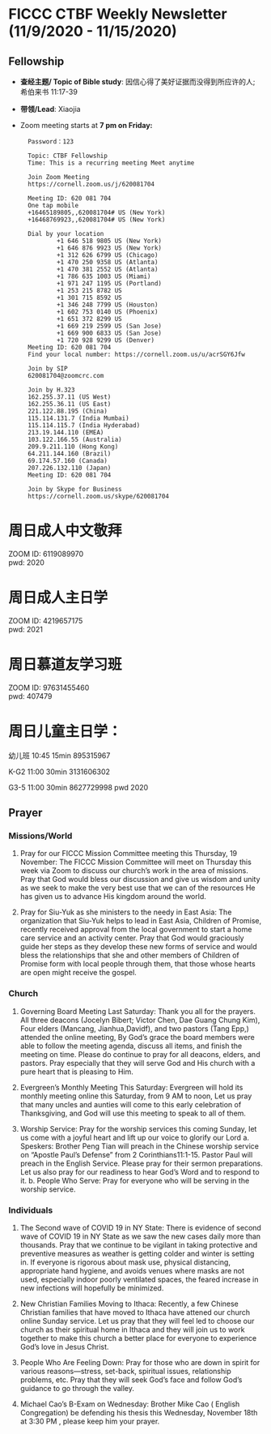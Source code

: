 
# FICCC CTBF Weekly Newsletter (11/9/2020 - 11/15/2020)

 
## Fellowship
- **查经主题/ Topic of Bible study**: 因信心得了美好证据而没得到所应许的人; 希伯来书 11:17-39
- **带领/Lead**: Xiaojia
		


- Zoom meeting starts at **7 pm on Friday:**
		
		Password：123

		Topic: CTBF Fellowship
		Time: This is a recurring meeting Meet anytime
		
		Join Zoom Meeting
		https://cornell.zoom.us/j/620081704
		
		Meeting ID: 620 081 704
		One tap mobile
		+16465189805,,620081704# US (New York)
		+16468769923,,620081704# US (New York)
		
		Dial by your location
		        +1 646 518 9805 US (New York)
		        +1 646 876 9923 US (New York)
		        +1 312 626 6799 US (Chicago)
		        +1 470 250 9358 US (Atlanta)
		        +1 470 381 2552 US (Atlanta)
		        +1 786 635 1003 US (Miami)
		        +1 971 247 1195 US (Portland)
		        +1 253 215 8782 US
		        +1 301 715 8592 US
		        +1 346 248 7799 US (Houston)
		        +1 602 753 0140 US (Phoenix)
		        +1 651 372 8299 US
		        +1 669 219 2599 US (San Jose)
		        +1 669 900 6833 US (San Jose)
		        +1 720 928 9299 US (Denver)
		Meeting ID: 620 081 704
		Find your local number: https://cornell.zoom.us/u/acrSGY6Jfw
		
		Join by SIP
		620081704@zoomcrc.com
		
		Join by H.323
		162.255.37.11 (US West)
		162.255.36.11 (US East)
		221.122.88.195 (China)
		115.114.131.7 (India Mumbai)
		115.114.115.7 (India Hyderabad)
		213.19.144.110 (EMEA)
		103.122.166.55 (Australia)
		209.9.211.110 (Hong Kong)
		64.211.144.160 (Brazil)
		69.174.57.160 (Canada)
		207.226.132.110 (Japan)
		Meeting ID: 620 081 704
		
		Join by Skype for Business
		https://cornell.zoom.us/skype/620081704

<!--
# Prayer meeting:
	
** Monthly prayer meeting at 7:30 pm on Wednesday （10/21/2020）:**



Join Zoom Meeting
https://cornell.zoom.us/j/97742522979?pwd=S1dwQUk2QTk0NGIySHRVMTA4L2JTUT09

Meeting ID: 977 4252 2979
Passcode: 123
One tap mobile
+16468769923,,97742522979# US (New York)
+16465189805,,97742522979# US (New York)

Dial by your location
        +1 646 876 9923 US (New York)
        +1 646 518 9805 US (New York)
        +1 470 381 2552 US (Atlanta)
        +1 651 372 8299 US (St. Paul)
        +1 786 635 1003 US (Miami)
        +1 301 715 8592 US (Germantown)
        +1 312 626 6799 US (Chicago)
        +1 470 250 9358 US (Atlanta)
        +1 669 900 6833 US (San Jose)
        +1 720 928 9299 US (Denver)
        +1 971 247 1195 US (Portland)
        +1 253 215 8782 US (Tacoma)
        +1 346 248 7799 US (Houston)
        +1 602 753 0140 US (Phoenix)
        +1 669 219 2599 US (San Jose)
Meeting ID: 977 4252 2979
Find your local number: https://cornell.zoom.us/u/atfiiyOJ

Join by SIP
97742522979@zoomcrc.com

Join by H.323
162.255.37.11 (US West)
162.255.36.11 (US East)
115.114.131.7 (India Mumbai)
115.114.115.7 (India Hyderabad)
213.19.144.110 (Amsterdam Netherlands)
213.244.140.110 (Germany)
103.122.166.55 (Australia)
149.137.40.110 (Singapore)
64.211.144.160 (Brazil)
69.174.57.160 (Canada)
207.226.132.110 (Japan)
Meeting ID: 977 4252 2979
Passcode: 123

Join by Skype for Business
https://cornell.zoom.us/skype/97742522979

-->




# 周日成人中文敬拜      
ZOOM ID: 6119089970     
pwd: 2020

# 周日成人主日学          
ZOOM ID: 4219657175      
pwd: 2021
	
# 周日慕道友学习班      
ZOOM ID: 97631455460   
pwd: 407479

# 周日儿童主日学： 

幼儿班  10:45      15min       895315967

K-G2      11:00      30min       3131606302

G3-5      11:00      30min       8627729998
pwd 2020

## Prayer

### Missions/World 
1) Pray for our FICCC Mission Committee meeting this Thursday, 19 November: The FICCC Mission Committee will meet on Thursday this week via Zoom to discuss our church’s work in the area of missions. Pray that God would bless our discussion and give us wisdom and unity as we seek to make the very best use that we can of the resources He has given us to advance His kingdom around the world.

 2) Pray for Siu-Yuk as she ministers to the needy in East Asia: The organization that Siu-Yuk helps to lead in East Asia, Children of Promise, recently received approval from the local government to start a home care service and an activity center. Pray that God would graciously guide her steps as they develop these new forms of service and would bless the relationships that she and other members of Children of Promise form with local people through them, that those whose hearts are open might receive the gospel.




### Church                                                                                                                                                                                                                                                                             
1. Governing Board Meeting Last Saturday: Thank you all for the prayers.  All three deacons (Jocelyn Bibert; Victor Chen, Dae Guang Chung Kim), Four elders (Mancang, Jianhua,Davidf), and two pastors (Tang Epp,) attended the online meeting,   By God’s grace the board members were able to follow the meeting agenda, discuss all items, and finish the meeting on time.  Please do continue to pray for all deacons, elders, and pastors.  Pray especially that they will serve God and His church with a pure heart that is pleasing to Him.

2. Evergreen’s Monthly Meeting This Saturday: Evergreen will hold its monthly meeting online this Saturday, from 9 AM to noon, Let us pray that many uncles and aunties will come to this early celebration of Thanksgiving, and God will use this meeting to speak to all of them.

3. Worship Service: Pray for the worship services this coming Sunday, let us come with a joyful heart and lift up our voice to glorify our Lord 
a. Speskers: Brother Peng Tian will preach in the Chinese worship service on “Apostle Paul’s Defense” from 2 Corinthians11:1-15. Pastor Paul will preach in the English Service. Please pray for their sermon preparations. Let us also pray for our readiness to hear God’s Word and to respond to it.
b. People Who Serve: Pray for everyone who will be serving in the worship service.




### Individuals
1. The Second wave of COVID 19 in NY State: There is evidence of second wave of COVID 19  in NY State as we saw the new cases daily more than thousands. Pray that we continue to be vigilant in taking protective and preventive measures as weather is getting colder and winter is setting in. If everyone is rigorous about mask use, physical distancing, appropriate hand hygiene, and avoids venues where masks are not used, especially indoor poorly ventilated spaces, the feared increase in new infections will hopefully be minimized.

2. New Christian Families Moving to Ithaca:  Recently, a few Chinese Christian families that have moved to Ithaca have attened our church online Sunday service.  Let us pray that they will feel led to choose our church as their spiritual home in Ithaca and they will join us to work together to make this church a better place for everyone to experience God’s love in Jesus Christ.

3. People Who Are Feeling Down: Pray for those who are down in spirit for various reasons—stress, set-back, spiritual issues, relationship problems, etc.  Pray that they will seek God’s face and follow God’s guidance to go through the valley.

4. Michael Cao’s B-Exam on Wednesday: Brother Mike Cao ( English Congregation) be defending his thesis this Wednesday, November 18th at 3:30 PM , please keep him your prayer.





